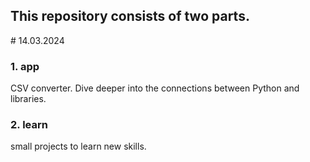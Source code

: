 
    

   <div style="display: inline; width 100%"> <H2>This repository consists of two parts.</H2> # 14.03.2024</div>
   <div style="display: inline; width 100%"> <H3>1. app</H3> CSV converter. Dive deeper into the connections between Python and libraries.</div>
   <div style="display: inline; width 100%"> <H3>2. learn</H3> small projects to learn new skills.</div>
   

